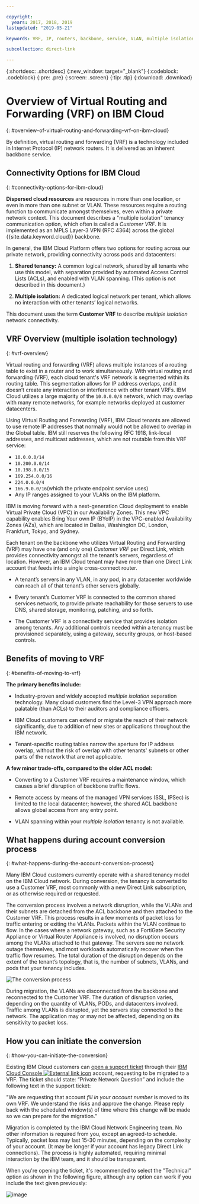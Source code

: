 ```yaml
---

copyright:
  years: 2017, 2018, 2019
lastupdated: "2019-05-21"

keywords: VRF, IP, routers, backbone, service, VLAN, multiple isolation, tenant, tenancy, datacenters, data, center, shared tenancy, private endpoint, Customer VRF, Private Network Question, support, ticket

subcollection: direct-link

---
```


{:shortdesc: .shortdesc}
{:new_window: target="_blank"}
{:codeblock: .codeblock}
{:pre: .pre}
{:screen: .screen}
{:tip: .tip}
{:download: .download}

# Overview of Virtual Routing and Forwarding (VRF) on IBM Cloud
{: #overview-of-virtual-routing-and-forwarding-vrf-on-ibm-cloud}

By definition, virtual routing and forwarding (VRF) is a technology included in Internet Protocol (IP) network routers. It is delivered as an inherent backbone service.

## Connectivity Options for IBM Cloud
{: #connectivity-options-for-ibm-cloud}

**Dispersed cloud resources** are resources in more than one location, or even in more than one subnet or VLAN. These resources require a routing function to communicate amongst themselves, even within a private network context. This document describes a "multiple isolation" tenancy communication option, which often is called a _Customer VRF_. It is implemented as an MPLS Layer-3 VPN (RFC 4364) across the global {{site.data.keyword.cloud}} backbone.

In general, the IBM Cloud Platform offers two options for routing across our private network, providing connectivity across pods and datacenters:

1. **Shared tenancy:** A common logical network, shared by all tenants who use this model, with separation provided by automated Access Control Lists (ACLs), and enabled with VLAN spanning. (This option is not described in this document.)

2. **Multiple isolation:** A dedicated logical network per tenant, which allows no interaction with other tenants’ logical networks.  

This document uses the term **Customer VRF** to describe _multiple isolation_ network connectivity.

## VRF Overview (multiple isolation technology)
{: #vrf-overview}

Virtual routing and forwarding (VRF) allows multiple instances of a routing table to exist in a router and to work simultaneously. With virtual routing and forwarding (VRF), each cloud tenant's VRF network is segmented within its routing table. This segmentation allows for IP address overlaps, and it doesn’t create any interaction or interference with other tenant VRFs. IBM Cloud utilizes a large majority of the `10.0.0.0/8` network, which may overlap with many remote networks, for example networks deployed at customer datacenters.

Using Virtual Routing and Forwarding (VRF), IBM Cloud tenants are allowed to use remote IP addresses that normally would not be allowed to overlap in the Global table. IBM still reserves the following RFC 1918, link-local addresses, and multicast addresses, which are not routable from this VRF service:

* `10.0.0.0/14`
* `10.200.0.0/14`
* `10.198.0.0/15`
* `169.254.0.0/16`
* `224.0.0.0/4`
* `166.9.0.0/16`(which the private endpoint service uses)
* Any IP ranges assigned to your VLANs on the IBM platform.

IBM is moving forward with a next-generation Cloud deployment to enable Virtual Private Cloud (VPC) in our Availability Zones. This new VPC capability enables Bring Your own IP (BYoIP) in the VPC-enabled Availability Zones (AZs), which are located in Dallas, Washington DC, London, Frankfurt, Tokyo, and Sydney.

Each tenant on the backbone who utilizes Virtual Routing and Forwarding (VRF) may have one (and only one) _Customer VRF_ per Direct Link, which provides connectivity amongst all the tenant’s servers, regardless of location. However, an IBM Cloud tenant may have more than one Direct Link account that feeds into a single cross-connect router.  

* A tenant’s servers in any VLAN, in any pod, in any datacenter worldwide can reach all of that tenant’s other servers globally.

* Every tenant’s Customer VRF is connected to the common shared services network, to provide private reachability for those servers to use DNS, shared storage, monitoring, patching, and so forth.

* The Customer VRF is a connectivity service that provides isolation among tenants. Any additional controls needed within a tenancy must be provisioned separately, using a gateway, security groups, or host-based controls.

## Benefits of moving to VRF
{: #benefits-of-moving-to-vrf}

**The primary benefits include:**

* Industry-proven and widely accepted _multiple isolation_ separation technology. Many cloud customers find the Level-3 VPN approach more palatable (than ACLs) to their auditors and compliance officers.   

* IBM Cloud customers can extend or migrate the reach of their network significantly, due to addition of new sites or applications throughout the IBM network.

* Tenant-specific routing tables narrow the aperture for IP address overlap, without the risk of overlap with other tenants' subnets or other parts of the network that are not applicable.

**A few minor trade-offs, compared to the older ACL model:**  

* Converting to a Customer VRF requires a maintenance window, which causes a brief disruption of backbone traffic flows.

* Remote access by means of the managed VPN services (SSL, IPSec) is limited to the local datacenter; however, the shared ACL backbone allows global access from any entry point.

* VLAN spanning within your _multiple isolation_ tenancy is not available.

## What happens during account conversion process
{: #what-happens-during-the-account-conversion-process}

Many IBM Cloud customers currently operate with a shared tenancy model on the IBM Cloud network. During conversion, the tenancy is converted to use a Customer VRF, most commonly with a new Direct Link subscription, or as otherwise required or requested.  

The conversion process involves a network disruption, while the VLANs and their subnets are detached from the ACL backbone and then attached to the Customer VRF. This process results in a few moments of packet loss for traffic entering or exiting the VLANs. Packets within the VLAN continue to flow. In the cases where a network gateway, such as a FortiGate Security Appliance or Virtual Router Appliance is involved, no disruption occurs among the VLANs attached to that gateway. The servers see no network outage themselves, and most workloads automatically recover when the traffic flow resumes. The total duration of the disruption depends on the extent of the tenant’s topology, that is, the number of subnets, VLANs, and pods that your tenancy includes.

![The conversion process](/images/vrf-on-ibm-cloud.png)

During migration, the VLANs are disconnected from the backbone and reconnected to the Customer VRF.  The duration of disruption varies, depending on the quantity of VLANs, PODs, and datacenters involved. Traffic among VLANs is disrupted, yet the servers stay connected to the network. The application may or may not be affected, depending on its sensitivity to packet loss.

## How you can initiate the conversion
{: #how-you-can-initiate-the-conversion}

Existing IBM Cloud customers can [open a support ticket](https://cloud.ibm.com/unifiedsupport/cases/add) through their [IBM Cloud Console ![External link icon](../../icons/launch-glyph.svg "External link icon")]( https://cloud.ibm.com/unifiedsupport/cases/add) account, requesting to be migrated to a VRF. The ticket should state: “Private Network Question” and include the following text in the support ticket:

"We are requesting that account _fill in your account number_ is moved to its own VRF. We understand the risks and approve the change. Please reply back with the scheduled window(s) of time where this change will be made so we can prepare for the migration."

Migration is completed by the IBM Cloud Network Engineering team. No other information is required from you, except an agreed-to schedule. Typically, packet loss may last 15-30 minutes, depending on the complexity of your account. (It may be longer if your account has legacy Direct Link connections). The process is highly automated, requiring minimal interaction by the IBM team, and it should be transparent.

When you're opening the ticket, it's recommended to select the "Technical" option as shown in the following figure, although any option can work if you include the text given previously:

![image](https://media.github.ibm.com/user/11495/files/4474c300-4bd9-11e9-9bc7-d6242d7997e9)
